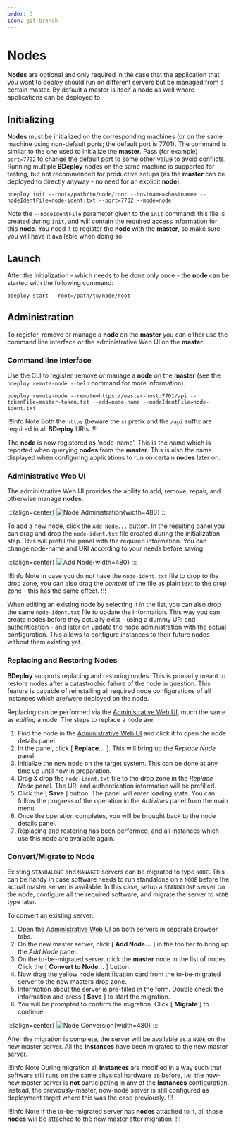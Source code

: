 ```yaml
---
order: 3
icon: git-branch
---
```


# Nodes

**Nodes** are optional and only required in the case that the application that you want to deploy should run on different servers but be managed from a certain master. By default a master is itself a node as well where applications can be deployed to.

## Initializing

**Nodes** must be initialized on the corresponding machines (or on the same machine using non-default ports; the default port is 7701).
The command is similar to the one used to initialize the **master**. Pass (for example) `--port=7702` to change the
default port to some other value to avoid conflicts. Running multiple **BDeploy** nodes on the same machine is
supported for testing, but not recommended for productive setups (as the **master** can be deployed to directly anyway - no need for an explicit **node**).

```
bdeploy init --root=/path/to/node/root --hostname=<hostname> --nodeIdentFile=node-ident.txt --port=7702 --mode=node
```

Note the `--nodeIdentFile` parameter given to the `init` command: this file is created during `init`, and will contain the required access information for this **node**. You need it to register the **node** with the **master**, so make sure you will have it available when doing so.

## Launch

After the initialization - which needs to be done only once - the **node** can be started with the following command:

```
bdeploy start --root=/path/to/node/root
```

## Administration

To register, remove or manage a **node** on the **master** you can either use the command line interface or the administrative Web UI on the **master**.

### Command line interface

Use the CLI to register, remove or manage a **node** on the **master** (see the `bdeploy remote-node --help` command for more information).

```
bdeploy remote-node --remote=https://master-host:7701/api --tokenFile=master-token.txt --add=node-name --nodeIdentFile=node-ident.txt
```

!!!info Note
Both the `https` (beware the `s`) prefix and the `/api` suffix are required in all **BDeploy** URIs.
!!!

The **node** is now registered as 'node-name'. This is the name which is reported when querying **nodes** from the **master**.
This is also the name displayed when configuring applications to run on certain **nodes** later on.

### Administrative Web UI

The administrative Web UI provides the ability to add, remove, repair, and otherwise manage **nodes**.

:::{align=center}
![Node Administration](/images/Doc_Admin_Nodes_Details.png){width=480}
:::

To add a new node, click the `Add Node...` button. In the resulting panel you can drag and drop the `node-ident.txt` file created during the initialization step. This will prefill the panel with the required information. You can change node-name and URI according to your needs before saving.

:::{align=center}
![Add Node](/images/Doc_Admin_Nodes_Add.png){width=480}
:::

!!!info Note
In case you do not have the `node-ident.txt` file to drop to the drop zone, you can also drag the _content_ of the file as plain text to the drop zone - this has the same effect.
!!!

When editing an existing node by selecting it in the list, you can also drop the same `node-ident.txt` file to update the information. This way you can create nodes before they actually exist - using a dummy URI and authentication - and later on update the node administration with the actual configuration. This allows to configure instances to their future nodes without them existing yet.

### Replacing and Restoring Nodes

**BDeploy** supports replacing and restoring nodes. This is primarily meant to restore nodes after a catastrophic failure of the node in question. This feature is capable of reinstalling all required node configurations of all instances which are/were deployed on the node.

Replacing can be performed via the [Administrative Web UI](/setup/node/#administrative-web-ui), much the same as _editing_ a node. The steps to replace a node are:

1. Find the node in the [Administrative Web UI](/setup/node/#administrative-web-ui) and click it to open the node details panel.
2. In the panel, click [ **Replace...** ]. This will bring up the _Replace Node_ panel.
3. Initialize the new node on the target system. This can be done at any time up until now in preparation.
4. Drag & drop the `node-ident.txt` file to the drop zone in the _Replace Node_ panel. The URI and authentication information will be prefilled.
5. Click the [ **Save** ] button. The panel will enter loading state. You can follow the progress of the operation in the _Activities_ panel from the main menu.
6. Once the operation completes, you will be brought back to the node details panel.
7. Replacing and restoring has been performed, and all instances which use this node are available again.

### Convert/Migrate to Node

Existing `STANDALONE` and `MANAGED` servers can be migrated to type `NODE`. This can be handy in case software needs to run standalone on a `NODE` before the actual master server is available. In this case, setup a `STANDALONE` server on the node, configure all the required software, and migrate the server to `NODE` type later.

To convert an existing server:

1. Open the [Administrative Web UI](/setup/node/#administrative-web-ui) on both servers in separate browser tabs.
2. On the new master server, click [ **Add Node...** ] in the toolbar to bring up the _Add Node_ panel.
3. On the to-be-migrated server, click the **master** node in the list of nodes. Click the [ **Convert to Node...** ] button.
4. Now drag the yellow node identification card from the to-be-migrated server to the new masters drop zone.
5. Information about the server is pre-filled in the form. Double check the information and press [ **Save** ] to start the migration.
6. You will be prompted to confirm the migration. Click [ **Migrate** ] to continue.

:::{align=center}
![Node Conversion](/images/Doc_Admin_Nodes_Conversion.png){width=480}
:::

After the migration is complete, the server will be available as a `NODE` on the new master server. All the **Instances** have been migrated to the new master server.

!!!info Note
During migration all **Instances** are modified in a way such that software still runs on the same physical hardware as before, i.e. the now-new master server is **not** participating in any of the **Instances** configuration. Instead, the previously-master, now-node server is still configured as deployment target where this was the case previously.
!!!

!!!info Note
If the to-be-migrated server has **nodes** attached to it, all those **nodes** will be attached to the new master after migration.
!!!
